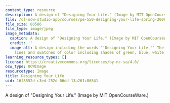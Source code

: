 ```yaml
---
content_type: resource
description: A design of "Designing Your Life." (Image by MIT OpenCourseWare.)
file: /ol-ocw-studio-app/courses/pe-550-designing-your-life-spring-2009/16f8552dc3ed252d06dd13a261c06841_pe-550s09.jpg
file_size: 80586
file_type: image/jpeg
image_metadata:
  caption: A design of "Designing Your Life." (Image by MIT OpenCourseWare.)
  credit: ''
  image-alt: A design including the words ''Designing Your Life.'' The design contains
    lines and swatches of color including shades of green, blue, white, and black.
learning_resource_types: []
license: https://creativecommons.org/licenses/by-nc-sa/4.0/
ocw_type: OCWImage
resourcetype: Image
title: Designing Your Life
uid: 16f8552d-c3ed-252d-06dd-13a261c06841
---
```

A design of "Designing Your Life." (Image by MIT OpenCourseWare.)